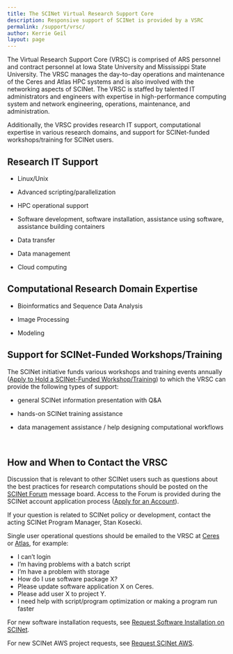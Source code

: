 ```yaml
---
title: The SCINet Virtual Research Support Core
description: Responsive support of SCINet is provided by a VSRC
permalink: /support/vrsc/
author: Kerrie Geil
layout: page
---
```


The Virtual Research Support Core (VRSC) is comprised of ARS personnel and contract personnel at Iowa State University and Mississippi State University. The VRSC manages the day-to-day operations and maintenance of the Ceres and Atlas HPC systems and is also involved with the networking aspects of SCINet. The VRSC is staffed by talented IT administrators and engineers with expertise in high-performance computing system and network engineering, operations, maintenance, and administration.

Additionally, the VRSC provides research IT support, computational expertise in various research domains, and support for SCINet-funded workshops/training for SCINet users.


## Research IT Support

* Linux/Unix

* Advanced scripting/parallelization

* HPC operational support

* Software development, software installation, assistance using software, assistance building containers

* Data transfer

* Data management

* Cloud computing


## Computational Research Domain Expertise

* Bioinformatics and Sequence Data Analysis

* Image Processing

* Modeling


## Support for SCINet-Funded Workshops/Training
The SCINet initiative funds various workshops and training events annually ([Apply to Hold a SCINet-Funded Workshop/Training](/opportunities/request-workshop)) to which the VRSC can provide the following types of support:

* general SCINet information presentation with Q&A

* hands-on SCINet training assistance

* data management assistance / help designing computational workflows

<br>

## How and When to Contact the VRSC

Discussion that is relevant to other SCINet users such as questions about the best practices for research computations should be posted on the [SCINet Forum](https://forum.scinet.usda.gov/) message board. Access to the Forum is provided during the SCINet account application process ([Apply for an Account](/signup/)).

If your question is related to SCINet policy or development, contact the acting SCINet Program Manager, Stan Kosecki.

Single user operational questions should be emailed to the VRSC at [Ceres](mailto:scinet_vrsc@iastate.edu) or [Atlas](mailto:help-usda@hpc.msstate.edu), for example:

* I can’t login
* I’m having problems with a batch script
* I’m have a problem with storage
* How do I use software package X?
* Please update software application X on Ceres.
* Please add user X to project Y.
* I need help with script/program optimization or making a program run faster


For new software installation requests, see [Request Software Installation on SCINet](/support/request-software).

For new SCINet AWS project requests, see [Request SCINet AWS](/support/request-AWS).
